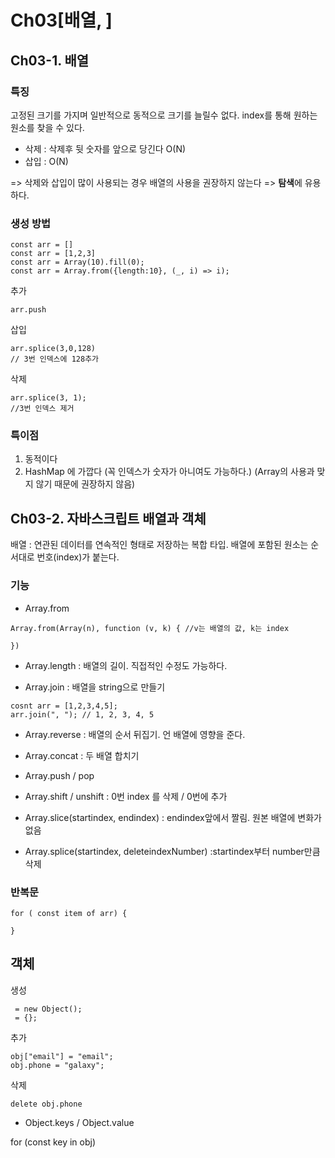 # Ch03[배열, ]

## Ch03-1. 배열

### 특징

고정된 크기를 가지며 일반적으로 동적으로 크기를 늘릴수 없다.
index를 통해 원하는 원소를 찾을 수 있다.

- 삭제 : 삭제후 뒷 숫자를 앞으로 당긴다 O(N)
- 삽입 : O(N)

=> 삭제와 삽입이 많이 사용되는 경우 배열의 사용을 권장하지 않는다
=> **탐색**에 유용하다.

### 생성 방법

```
const arr = []
const arr = [1,2,3]
const arr = Array(10).fill(0);
const arr = Array.from({length:10}, (_, i) => i);
```

추가

```
arr.push
```

삽입

```
arr.splice(3,0,128)
// 3번 인덱스에 128추가
```

삭제

```
arr.splice(3, 1);
//3번 인덱스 제거
```

### 특이점

1. 동적이다
2. HashMap 에 가깝다 (꼭 인덱스가 숫자가 아니여도 가능하다.)
   (Array의 사용과 맞지 않기 때문에 권장하지 않음)

## Ch03-2. 자바스크립트 배열과 객체

배열 : 연관된 데이터를 연속적인 형태로 저장하는 복합 타입.
배열에 포함된 원소는 순서대로 번호(index)가 붙는다.

### 기능

- Array.from

```
Array.from(Array(n), function (v, k) { //v는 배열의 값, k는 index

})
```

- Array.length : 배열의 길이. 직접적인 수정도 가능하다.

- Array.join : 배열을 string으로 만들기

```
cosnt arr = [1,2,3,4,5];
arr.join(", "); // 1, 2, 3, 4, 5
```

- Array.reverse : 배열의 순서 뒤집기. 언 배열에 영향을 준다.
- Array.concat : 두 배열 합치기

- Array.push / pop
- Array.shift / unshift : 0번 index 를 삭제 / 0번에 추가

- Array.slice(startindex, endindex) : endindex앞에서 짤림. 원본 배열에 변화가 없음
- Array.splice(startindex, deleteindexNumber) :startindex부터 number만큼 삭제

### 반복문

```
for ( const item of arr) {

}
```

## 객체

생성

```
 = new Object();
 = {};
```

추가

```
obj["email"] = "email";
obj.phone = "galaxy";
```

삭제

```
delete obj.phone
```

- Object.keys / Object.value

for (const key in obj)
